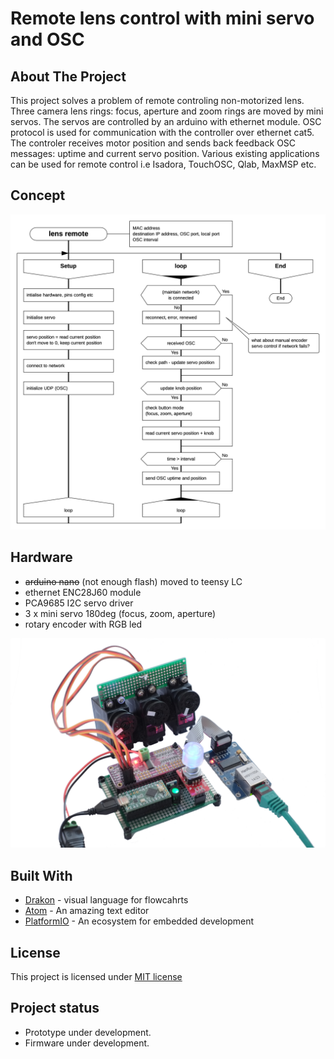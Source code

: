 # Remote lens control with mini servo and OSC

## About The Project

This project solves a problem of remote controling non-motorized lens. Three camera lens rings: focus, aperture and zoom rings are moved by mini servos. The servos are controlled by an arduino with ethernet module. OSC protocol is used for communication with the controller over ethernet cat5. The controler receives motor position and sends back feedback OSC messages: uptime and current servo position.
Various existing applications can be used for remote control i.e Isadora, TouchOSC, Qlab, MaxMSP etc.

## Concept
![flow](doc/flow.png)
<!-- replace woith SVG? -->

## Hardware
* ~~arduino nano~~ (not enough flash) moved to teensy LC
* ethernet ENC28J60 module
* PCA9685 I2C servo driver
* 3 x mini servo 180deg (focus, zoom, aperture)
* rotary encoder with RGB led

![prototype](doc/prototype.png)

## Built With
* [Drakon](http://drakon-editor.sourceforge.net) - visual language for flowcahrts
* [Atom](https://atom.io) - An amazing text editor
* [PlatformIO](https://platformio.org) - An ecosystem for embedded development


## License
This project is licensed under [MIT license](http://opensource.org/licenses/mit-license.php)

## Project status
- Prototype under development.
- Firmware under development.
